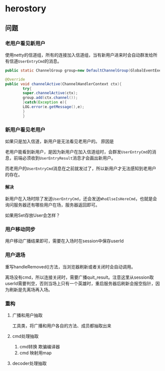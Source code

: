 # herostory

## 问题

### 老用户看见新用户

使用netty的信道组，所有的连接加入信道组，当有新用户进来时会自动群发给所有信道``UserEntryCmd``的消息。

```java
public static ChannelGroup group=new DefaultChannelGroup(GlobalEventExecutor.INSTANCE);

@Override
public void channelActive(ChannelHandlerContext ctx){
        try{
        super.channelActive(ctx);
        group.add(ctx.channel());
        }catch(Exception e){
        LOG.error(e.getMessage(),e);
        }
        }
```

### 新用户看见老用户

如果只是加入信道，新用户是无法看见老用户的。 原因是

老用户能看到新用户，是因为新用户在加入信道组时，会群发``UserEntryCmd``的消息，前端必须收到``UserEntryResult``消息才会画出新用户。

而老用户的``UserEntryCmd``消息在之前就发过了，所以新用户才无法感知到老用户的存在。

#### 解决

新用户在入场时除了发送``UserEntryCmd``，还会发送``WhoElseIsHereCmd``，也就是会询问服务器还有哪些用户在场，服务器返回即可。

如果用Set存放User会怎样？

### 用户移动同步

用户移动广播结果即可，需要在入场时在session中保存userId

### 用户退场

重写handleRemoved()方法，当浏览器刷新或者关闭时会自动调用。

离场没有cmd，所以连接关闭时，需要广播quit_result。注意这里从session取userId需要判空，否则当场上只有一个英雄时，重启服务器后刷新会报空指针，因为刷新是先离场再入场。

### 重构

1. 广播和用户抽取

   工具类，将广播和用户各自的方法、成员都抽取出来
2. cmd处理抽取

   1. cmd转换 欺骗编译器
   2. cmd 映射用map
3. decoder处理抽取
